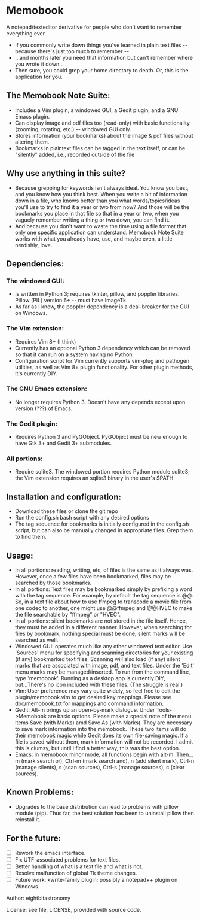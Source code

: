 # Memobook

A notepad/texteditor derivative for people who don't want to remember everything ever.
 -  If you commonly write down things you've learned in plain text files -- because there's just too much to remember --
 -  ...and months later you need that information but can't remember where you wrote it down...
 -  Then sure, you could grep your home directory to death. Or, this is the application for you.

## The Memobook Note Suite:
 -  Includes a Vim plugin, a windowed GUI, a Gedit plugin, and a GNU Emacs plugin.
 -  Can display image and pdf files too (read-only) with basic functionality (zooming, rotating, etc.) -- windowed GUI only.
 -  Stores information (your bookmarks) about the image & pdf files without altering them.
 -  Bookmarks in plaintext files can be tagged in the text itself, or can be "silently" added, i.e., recorded outside of the file

## Why use anything in this suite?
 -  Because grepping for keywords isn't always ideal. You know you best, and you know how you think best. When you write a bit of information down in a file, who knows better than you what words/topics/ideas you'll use to try to find it a year or two from now? And those will be the bookmarks you place in that file so that in a year or two, when you vaguely remember writing a thing or two down, you can find it.
 -  And because you don't want to waste the time using a file format that only one specific application can understand. Memobook Note Suite works with what you already have, use, and maybe even, a little nerdishly, love.

## Dependencies:

### The windowed GUI:
 -  Is written in Python 3; requires tkinter, pillow, and poppler libraries. Pillow (PIL) version 6+ -- must have ImageTk.
 -  As far as I know, the poppler dependency is a deal-breaker for the GUI on Windows.

### The Vim extension:
 -  Requires Vim 8+ (I think)
 -  Currently has an optional Python 3 dependency which can be removed so that it can run on a system having no Python.
 -  Configuration script for Vim currently supports vim-plug and pathogen utilities, as well as Vim 8+ plugin functionality. For other plugin methods, it's currently DIY.

### The GNU Emacs extension:
 -  No longer requires Python 3. Doesn't have any depends except upon version (???) of Emacs.

### The Gedit plugin:
 -  Requires Python 3 and PyGObject. PyGObject must be new enough to have Gtk 3+ and Gedit 3+ submodules.

### All portions:
 -  Require sqlite3. The windowed portion requires Python module sqlite3; the Vim extension requires an sqlite3 binary in the user's $PATH

## Installation and configuration:
 -  Download these files or clone the git repo
 -  Run the config.sh bash script with any desired options
 -  The tag sequence for bookmarks is initially configured in the config.sh script, but can also be manually changed in appropriate files. Grep them to find them.

## Usage: 
 -  In all portions: reading, writing, etc, of files is the same as it always was. However, once a few files have been bookmarked, files may be searched by those bookmarks. 
 -  In all portions: Text files may be bookmarked simply by prefixing a word with the tag sequence. For example, by default the tag sequence is @@. So, in a text file about how to use ffmpeg to transcode a movie file from one codec to another, one might use @@ffmpeg and @@HVEC to make the file searchable by "ffmpeg" or "HVEC".
 -  In all portions: silent bookmarks are not stored in the file itself. Hence, they must be added in a different manner. However, when searching for files by bookmark, nothing special must be done; silent marks will be searched as well.
 -  Windowed GUI: operates much like any other windowed text editor. Use 'Sources' menu for specifying and scanning directories for your existing (if any) bookmarked text files. Scanning will also load (if any) silent marks that are associated with image, pdf, and text files. Under the 'Edit' menu marks may be managed/inserted. To run from the command line, type 'memobook'. Running as a desktop app is currently DIY, but...There's no icon included with these files. (The struggle is real.)
 -  Vim: User preference may vary quite widely, so feel free to edit the plugin/memobook.vim to get desired key mappings. Please see doc/memobook.txt for mappings and command information.
 -  Gedit: Alt-m brings up an open-by-mark dialogue. Under Tools->Memobook are basic options. Please make a special note of the menu items Save (with Marks) amd Save As (with Marks). They are necessary to save mark information into the memobook. These two items will do their memobook magic while Gedit does its own file-saving magic. If a file is saved without them, mark information will not be recorded. I admit this is clumsy, but until I find a better way, this was the best option.
 -  Emacs: in memobook minor mode, all functions begin with alt-m. Then... m (mark search or), Ctrl-m (mark search and), n (add silent mark), Ctrl-n (manage silents), s (scan sources), Ctrl-s (manage sources), c (clear sources).

## Known Problems:
 -  Upgrades to the base distribution can lead to problems with pillow module (pip). Thus far, the best solution has been to uninstall pillow then reinstall it. 

## For the future:
 - [ ]  Rework the emacs interface.
 - [ ]  Fix UTF-associated problems for text files.
 - [ ]  Better handling of what is a text file and what is not.
 - [ ]  Resolve malfunction of global Tk theme changes.
 - [ ]  Future work: kwrite-family plugin; possibly a notepad++ plugin on Windows.

Author: eightbitastronomy

License: see file, LICENSE, provided with source code.


